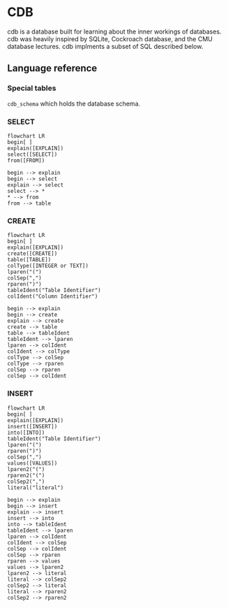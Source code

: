 # CDB
cdb is a database built for learning about the inner workings of databases. cdb was heavily inspired by SQLite, Cockroach database, and the CMU database lectures. cdb implments a subset of SQL described below.

## Language reference

### Special tables
`cdb_schema` which holds the database schema.

### SELECT
```mermaid
flowchart LR
begin[ ]
explain([EXPLAIN])
select([SELECT])
from([FROM])

begin --> explain
begin --> select
explain --> select
select --> *
* --> from
from --> table
```

### CREATE
```mermaid
flowchart LR
begin[ ]
explain([EXPLAIN])
create([CREATE])
table([TABLE])
colType([INTEGER or TEXT])
lparen("(")
colSep(",")
rparen(")")
tableIdent("Table Identifier")
colIdent("Column Identifier")

begin --> explain
begin --> create
explain --> create
create --> table
table --> tableIdent
tableIdent --> lparen
lparen --> colIdent
colIdent --> colType
colType --> colSep
colType --> rparen
colSep --> rparen
colSep --> colIdent
```

### INSERT
```mermaid
flowchart LR
begin[ ]
explain([EXPLAIN])
insert([INSERT])
into([INTO])
tableIdent("Table Identifier")
lparen("(")
rparen(")")
colSep(",")
values([VALUES])
lparen2("(")
rparen2("(")
colSep2(",")
literal("literal")

begin --> explain
begin --> insert
explain --> insert
insert --> into
into --> tableIdent
tableIdent --> lparen
lparen --> colIdent
colIdent --> colSep
colSep --> colIdent
colSep --> rparen
rparen --> values
values --> lparen2
lparen2 --> literal
literal --> colSep2
colSep2 --> literal
literal --> rparen2
colSep2 --> rparen2
```
